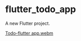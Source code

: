 # flutter_todo_app

A new Flutter project.



 [Todo-flutter app.webm](https://github.com/MaramHabib/FinalProjectFlutter/assets/25048270/bd0b2fb3-83d2-4903-8b9d-e6c28672a53a)

 
